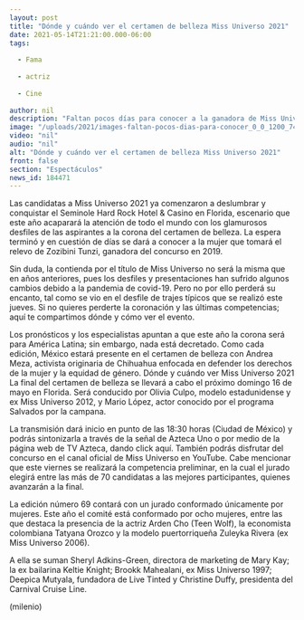 ```yaml
---
layout: post
title: "Dónde y cuándo ver el certamen de belleza Miss Universo 2021"
date: 2021-05-14T21:21:00.000-06:00
tags:
  
  - Fama
  
  - actriz
  
  - Cine
  
author: nil
description: "Faltan pocos días para conocer a la ganadora de Miss Universo 2021; si no quieres perderte una noche de glamour y belleza, aquí te compartimos todo lo que debes saber del concurso. "
image: "/uploads/2021/images-faltan-pocos-dias-para-conocer_0_0_1200_747.jpg"
video: "nil"
audio: "nil"
alt: "Dónde y cuándo ver el certamen de belleza Miss Universo 2021"
front: false
section: "Espectáculos"
news_id: 184471
---
```


Las candidatas a Miss Universo 2021 ya comenzaron a deslumbrar y conquistar el Seminole Hard Rock Hotel & Casino en Florida, escenario que este año acaparará la atención de todo el mundo con los glamurosos desfiles de las aspirantes a la corona del certamen de belleza. La espera terminó y en cuestión de días se dará a conocer a la mujer que tomará el relevo de Zozibini Tunzi, ganadora del concurso en 2019. 

Sin duda, la contienda por el título de Miss Universo no será la misma que en años anteriores, pues los desfiles y presentaciones han sufrido algunos cambios debido a la pandemia de covid-19. Pero no por ello perderá su encanto, tal como se vio en el desfile de trajes típicos que se realizó este jueves. Si no quieres perderte la coronación y las últimas competencias; aquí te compartimos dónde y cómo ver el evento.  

Los pronósticos y los especialistas apuntan a que este año la corona será para América Latina; sin embargo, nada está decretado. Como cada edición, México estará presente en el certamen de belleza con Andrea Meza, activista originaria de Chihuahua enfocada en defender los derechos de la mujer y la equidad de género.  Dónde y cuándo ver Miss Universo 2021 La final del certamen de belleza se llevará a cabo el próximo domingo 16 de mayo en Florida. Será conducido por Olivia Culpo, modelo estadunidense y ex Miss Universo 2012, y Mario López, actor conocido por el programa Salvados por la campana.

La transmisión dará inicio en punto de las 18:30 horas (Ciudad de México) y podrás sintonizarla a través de la señal de Azteca Uno o por medio de la página web de TV Azteca, dando click aquí. También podrás disfrutar del concurso en el canal oficial de Miss Universo en YouTube. Cabe mencionar que este viernes se realizará la competencia preliminar, en la cual el jurado elegirá entre las más de 70 candidatas a las mejores participantes, quienes avanzarán a la final. 

La edición número 69 contará con un jurado conformado únicamente por mujeres. Este año el comité está conformado por ocho mujeres, entre las que destaca la presencia de la actriz Arden Cho (Teen Wolf), la economista colombiana Tatyana Orozco y la modelo puertorriqueña Zuleyka Rivera (ex Miss Universo 2006).   

A ella se suman Sheryl Adkins-Green, directora de marketing de Mary Kay; la ex bailarina Keltie Knight; Brookk Mahealani, ex Miss Universo 1997; Deepica Mutyala, fundadora de Live Tinted y Christine Duffy, presidenta del Carnival Cruise Line.  

(milenio)